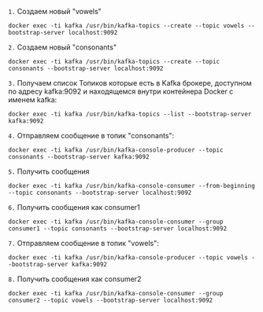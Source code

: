 

`1.` Создаем новый "vowels"
```shell
docker exec -ti kafka /usr/bin/kafka-topics --create --topic vowels --bootstrap-server localhost:9092
```

`2.` Создаем новый "consonants"
```shell
docker exec -ti kafka /usr/bin/kafka-topics --create --topic consonants --bootstrap-server localhost:9092
```

`3.` Получаем список Топиков которые есть в Kafka брокере, доступном по адресу kafka:9092 и находящемся внутри контейнера Docker с именем kafka:
```shell
docker exec -ti kafka /usr/bin/kafka-topics --list --bootstrap-server kafka:9092
```

`4.` Отправляем сообщение в топик "consonants": 
```shell
docker exec -ti kafka /usr/bin/kafka-console-producer --topic consonants --bootstrap-server kafka:9092
```

`5.` Получить сообщения
```shell
docker exec -ti kafka /usr/bin/kafka-console-consumer --from-beginning --topic consonants --bootstrap-server localhost:9092
```

`6.` Получить сообщения как consumer1
```shell
docker exec -ti kafka /usr/bin/kafka-console-consumer --group consumer1 --topic consonants --bootstrap-server localhost:9092 
```

`7.` Отправляем сообщение в топик "vowels": 
```shell
docker exec -ti kafka /usr/bin/kafka-console-producer --topic vowels --bootstrap-server kafka:9092
```

`8.` Получить сообщения как consumer2
```shell
docker exec -ti kafka /usr/bin/kafka-console-consumer --group consumer2 --topic vowels --bootstrap-server localhost:9092 
```